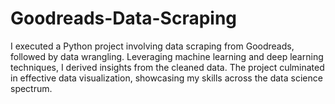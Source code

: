 # Goodreads-Data-Scraping
I executed a Python project involving data scraping from Goodreads, followed by data wrangling. Leveraging machine learning and deep learning techniques, I derived insights from the cleaned data. The project culminated in effective data visualization, showcasing my skills across the data science spectrum.
